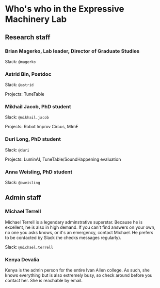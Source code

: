 # Who's who in the Expressive Machinery Lab

## Research staff

### Brian Magerko, Lab leader, Director of Graduate Studies
Slack: `@magerko`

### Astrid Bin, Postdoc
Slack: `@astrid`

Projects: TuneTable

### Mikhail Jacob, PhD student
Slack: `@mikhail.jacob`

Projects: Robot Improv Circus, MImE

### Duri Long, PhD student
Slack: `@duri`

Projects: LuminAI, TuneTable/SoundHappening evaluation

### Anna Weisling, PhD student
Slack: `@aweisling`

## Admin staff

### Michael Terrell
Michael Terrell is a legendary adminstrative superstar. Because he is excellent, he is also in high demand. If you can't find answers on  your own, no one you asks knows, or it's an emergency, contact Michael. He prefers to be contacted by Slack (he checks messages regularly). 

Slack: `@michael.terrell`

### Kenya Devalia
Kenya is the admin person for the entire Ivan Allen college. As such, she knows everything but is also extremely busy, so check around before you contact her. She is reachable by email.
